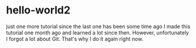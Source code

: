 # hello-world2
just one more tutorial since the last one has been some time ago
I made this tutorial one month ago and learned a lot since then. However, unfortunately I forgot a lot about Git. That's why I do it again right now.
